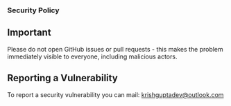 ### Security Policy

## Important
Please do not open GitHub issues or pull requests - this makes the problem immediately visible to everyone, including malicious actors.

## Reporting a Vulnerability
To report a security vulnerability you can mail: krishguptadev@outlook.com
